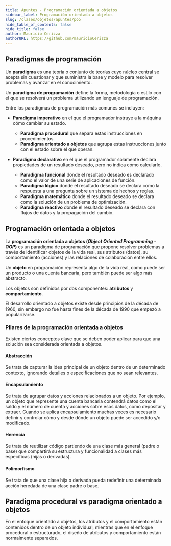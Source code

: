 ```yaml
---
title: Apuntes - Programación orientada a objetos
sidebar_label: Programación orientada a objetos
slug: /clases/objetos/apuntes/poo
hide_table_of_contents: false
hide_title: false
author: Mauricio Cerizza
authorURL: https://github.com/mauricioCerizza
---
```


## Paradigmas de programación
Un **paradigma** es una teoría o conjunto de teorías cuyo núcleo central se acepta sin cuestionar y que suministra la base y modelo para resolver problemas y avanzar en el conocimiento. 

Un **paradigma de programación** define la forma, metodología o estilo con el que se resolverá un problema utilizando un lenguaje de programación. 

Entre los paradigmas de programación más comunes se incluyen:
* **Paradigma imperativo** en el que el programador instruye a la máquina cómo cambiar su estado.
  * **Paradigma procedural** que separa estas instrucciones en procedimientos.
  * **Paradigma orientado a objetos** que agrupa estas instrucciones junto con el estado sobre el que operan.   

* **Paradigma declarativo** en el que el programador solamente declara propiedades de un resultado deseado, pero no indica cómo calcularlo. 
  * **Paradigma funcional** donde el resultado deseado es declarado como el valor de una serie de aplicaciones de función.
  * **Paradigma lógico** donde el resultado deseado se declara como la respuesta a una pregunta sobre un sistema de hechos y reglas. 
  * **Paradigma matemático** donde el resultado deseado se declara como la solución de un problema de optimización. 
  * **Paradigma reactivo** donde el resultado deseado se declara con flujos de datos y la propagación del cambio. 

## Programación orientada a objetos
La **programación orientada a objetos (*Object Oriented Programming - OOP*)** es un paradigma de programación que propone resolver problemas a través de identificar objetos de la vida real, sus atributos (datos), su comportamiento (acciones) y las relaciones de colaboración entre ellos. 

Un **objeto** en programación representa algo de la vida real, como puede ser un producto o una cuenta bancaria, pero también puede ser algo más abstracto. 

Los objetos son definidos por dos componentes: **atributos** y **comportamiento**. 

El desarrollo orientado a objetos existe desde principios de la década de 1960, sin embargo no fue hasta fines de la década de 1990 que empezó a popularizarse.

### Pilares de la programación orientada a objetos
Existen ciertos conceptos clave que se deben poder aplicar para que una solución sea considerada orientada a objetos. 

#### Abstracción
Se trata de capturar la idea principal de un objeto dentro de un determinado contexto, ignorando detalles o especificaciones que no sean relevantes. 

#### Encapsulamiento
Se trata de agrupar datos y acciones relacionados a un objeto. Por ejemplo, un objeto que represente una cuenta bancaria contendrá datos como el saldo y el número de cuenta y acciones sobre esos datos, como depositar y extraer. Cuando se aplica encapsulamiento muchas veces es necesario definir y controlar cómo y desde dónde un objeto puede ser accedido y/o modificado.

#### Herencia
Se trata de reutilizar código partiendo de una clase más general (padre o base) que compartirá su estructura y funcionalidad a clases más específicas (hijas o derivadas).

#### Polimorfismo
Se trata de que una clase hija o derivada pueda redefinir una determinada acción heredada de una clase padre o base. 

## Paradigma procedural vs paradigma orientado a objetos
En el enfoque orientado a objetos, los atributos y el comportamiento están contenidos dentro de un objeto individual, mientras que en el enfoque procedural o estructurado, el diseño de atributos y comportamiento están normalmente separados.



